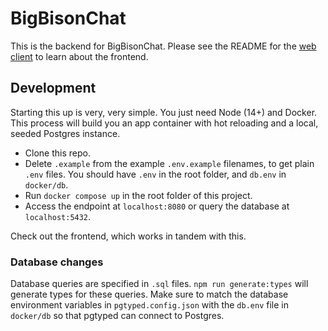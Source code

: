 # BigBisonChat

This is the backend for BigBisonChat. Please see the README for the [web client](https://github.com/eyeino/BigBisonChat-React) to learn about the frontend.

## Development

Starting this up is very, very simple. You just need Node (14+) and Docker.
This process will build you an app container with hot reloading and a local, seeded Postgres instance.

- Clone this repo.
- Delete `.example` from the example `.env.example` filenames, to get plain `.env` files. You should have `.env` in the root folder, and `db.env` in `docker/db`.
- Run `docker compose up` in the root folder of this project.
- Access the endpoint at `localhost:8080` or query the database at `localhost:5432`.

Check out the frontend, which works in tandem with this.

### Database changes

Database queries are specified in `.sql` files. `npm run generate:types` will generate types for these queries. Make sure to match the database environment variables in `pgtyped.config.json` with the `db.env` file in `docker/db` so that pgtyped can connect to Postgres.